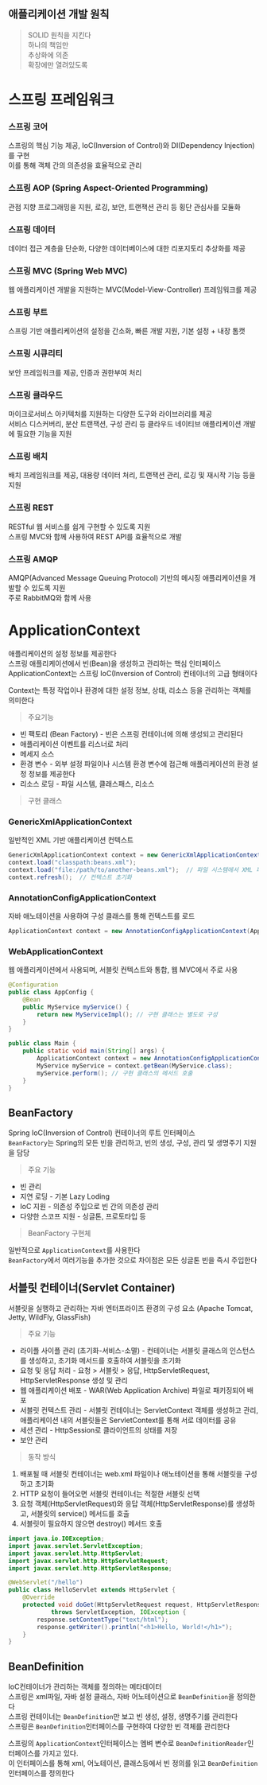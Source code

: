 ## 애플리케이션 개발 원칙
> SOLID 원칙을 지킨다<br>
하나의 책임만<br>
추상화에 의존<br>
확장에만 열려있도록<br>

# 스프링 프레임워크

### 스프링 코어
스프링의 핵심 기능 제공, IoC(Inversion of Control)와 DI(Dependency Injection)를 구현<br>
이를 통해 객체 간의 의존성을 효율적으로 관리

### 스프링 AOP (Spring Aspect-Oriented Programming)
관점 지향 프로그래밍을 지원, 로깅, 보안, 트랜잭션 관리 등 횡단 관심사를 모듈화

###  스프링 데이터
데이터 접근 계층을 단순화, 다양한 데이터베이스에 대한 리포지토리 추상화를 제공

### 스프링 MVC (Spring Web MVC)
웹 애플리케이션 개발을 지원하는 MVC(Model-View-Controller) 프레임워크를 제공

### 스프링 부트
스프링 기반 애플리케이션의 설정을 간소화, 빠른 개발 지원, 기본 설정 + 내장 톰캣

### 스프링 시큐리티
보안 프레임워크를 제공, 인증과 권한부여 처리

### 스프링 클라우드
마이크로서비스 아키텍처를 지원하는 다양한 도구와 라이브러리를 제공<br>
서비스 디스커버리, 분산 트랜잭션, 구성 관리 등 클라우드 네이티브 애플리케이션 개발에 필요한 기능을 지원

### 스프링 배치
배치 프레임워크를 제공, 대용량 데이터 처리, 트랜잭션 관리, 로깅 및 재시작 기능 등을 지원

### 스프링 REST
RESTful 웹 서비스를 쉽게 구현할 수 있도록 지원<br>
스프링 MVC와 함께 사용하여 REST API를 효율적으로 개발

### 스프링 AMQP
AMQP(Advanced Message Queuing Protocol) 기반의 메시징 애플리케이션을 개발할 수 있도록 지원<br>
주로 RabbitMQ와 함께 사용

# ApplicationContext
애플리케이션의 설정 정보를 제공한다<br>
스프링 애플리케이션에서 빈(Bean)을 생성하고 관리하는 핵심 인터페이스<br>
ApplicationContext는 스프링 IoC(Inversion of Control) 컨테이너의 고급 형태이다

Context는 특정 작업이나 환경에 대한 설정 정보, 상태, 리소스 등을 관리하는 객체를 의미한다

> 주요기능

- 빈 팩토리 (Bean Factory) - 
빈은 스프링 컨테이너에 의해 생성되고 관리된다
- 애플리케이션 이벤트를 리스너로 처리
- 메세지 소스
- 환경 변수 - 
외부 설정 파일이나 시스템 환경 변수에 접근해 애플리케이션의 환경 설정 정보를 제공한다
- 리소스 로딩  - 파일 시스템, 클래스패스, 리소스

> 구현 클래스
### GenericXmlApplicationContext
일반적인 XML 기반 애플리케이션 컨텍스트
```java
GenericXmlApplicationContext context = new GenericXmlApplicationContext();
context.load("classpath:beans.xml");
context.load("file:/path/to/another-beans.xml");  // 파일 시스템에서 XML 파일 로드
context.refresh();  // 컨텍스트 초기화
```
### AnnotationConfigApplicationContext
자바 애노테이션을 사용하여 구성 클래스를 통해 컨텍스트를 로드
```java
ApplicationContext context = new AnnotationConfigApplicationContext(AppConfig.class);
```
### WebApplicationContext
웹 애플리케이션에서 사용되며, 서블릿 컨텍스트와 통합, 웹 MVC에서 주로 사용
```java
@Configuration
public class AppConfig {
    @Bean
    public MyService myService() {
        return new MyServiceImpl(); // 구현 클래스는 별도로 구성
    }
}
```
```java
public class Main {
    public static void main(String[] args) {
        ApplicationContext context = new AnnotationConfigApplicationContext(AppConfig.class);
        MyService myService = context.getBean(MyService.class);
        myService.perform(); // 구현 클래스의 메서드 호출
    }
}

```

## BeanFactory
Spring IoC(Inversion of Control) 컨테이너의 루트 인터페이스<br>
`BeanFactory`는 Spring의 모든 빈을 관리하고, 빈의 생성, 구성, 관리 및 생명주기 지원을 담당<br>

>주요 기능
- 빈 관리
- 지연 로딩 - 기본 Lazy Loding
- IoC 지원 - 의존성 주입으로 빈 간의 의존성 관리
- 다양한 스코프 지원 - 싱글톤, 프로토타입 등

> BeanFactory 구현체<br>
> 
일반적으로 `ApplicationContext`를 사용한다<br>
`BeanFactory`에서 여러기능을 추가한 것으로 차이점은 모든 싱글톤 빈을 즉시 주입한다

## 서블릿 컨테이너(Servlet Container)
서블릿을 실행하고 관리하는 자바 엔터프라이즈 환경의 구성 요소 (Apache Tomcat, Jetty, WildFly, GlassFish)
>주요 기능
> 
- 라이플 사이플 관리 (초기화-서비스-소멸) -
컨테이너는 서블릿 클래스의 인스턴스를 생성하고, 초기화 메서드를 호출하여 서블릿을 초기화
- 요청 및 응답 처리 - 요청 > 서블릿 > 응답, HttpServletRequest, HttpServletResponse 생성 및 관리
- 웹 애플리케이션 배포 - WAR(Web Application Archive) 파일로 패키징되어 배포
- 서블릿 컨텍스트 관리 - 서블릿 컨테이너는 ServletContext 객체를 생성하고 관리, 애플리케이션 내의 서블릿들은 ServletContext를 통해 서로 데이터를 공유
- 세션 관리 - HttpSession로 클라이언트의 상태를 저장
- 보안 관리
> 동작 방식

1. 배포될 때 서블릿 컨테이너는 web.xml 파일이나 애노테이션을 통해 서블릿을 구성하고 초기화<br>
2. HTTP 요청이 들어오면 서블릿 컨테이너는 적절한 서블릿 선택<br>
3. 요청 객체(HttpServletRequest)와 응답 객체(HttpServletResponse)를 생성하고, 서블릿의 service() 메서드를 호출<br>
4. 서블릿이 필요하지 않으면 destroy() 메서드 호출

```java
import java.io.IOException;
import javax.servlet.ServletException;
import javax.servlet.http.HttpServlet;
import javax.servlet.http.HttpServletRequest;
import javax.servlet.http.HttpServletResponse;

@WebServlet("/hello")
public class HelloServlet extends HttpServlet {
    @Override
    protected void doGet(HttpServletRequest request, HttpServletResponse response)
            throws ServletException, IOException {
        response.setContentType("text/html");
        response.getWriter().println("<h1>Hello, World!</h1>");
    }
}
```
## BeanDefinition 
IoC컨테이너가 관리하는 객체를 정의하는 메타데이터<br>
스프링은 xml파일, 자바 설정 클래스, 자바 어노테이션으로 `BeanDefinition`을 정의한다<br>
스프링 컨테이너는 `BeanDefinition`만 보고 빈 생성, 설정, 생명주기를 관리한다<br>
스프링은 `BeanDefinition`인터페이스를 구현하여 다양한 빈 객체를 관리한다

스프링의 `ApplicationContext`인터페이스는 멤벼 변수로 `BeanDefinitionReader`인터페이스를 가지고 있다.<br>
이 인터페이스를 통해 xml, 어노테이션, 클래스등에서 빈 정의를 읽고 `BeanDefinition`인터페이스를 정의한다